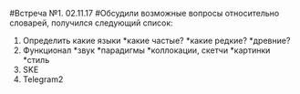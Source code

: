 #Встреча №1. 02.11.17
#Обсудили возможные вопросы относительно словарей, получился следующий список:
1) Определить какие языки
*какие частые?
*какие редкие?
*древние?
2) Функционал
*звук
*парадигмы
*коллокации, скетчи
*картинки
*стиль
3) SKE
4) Telegram2

